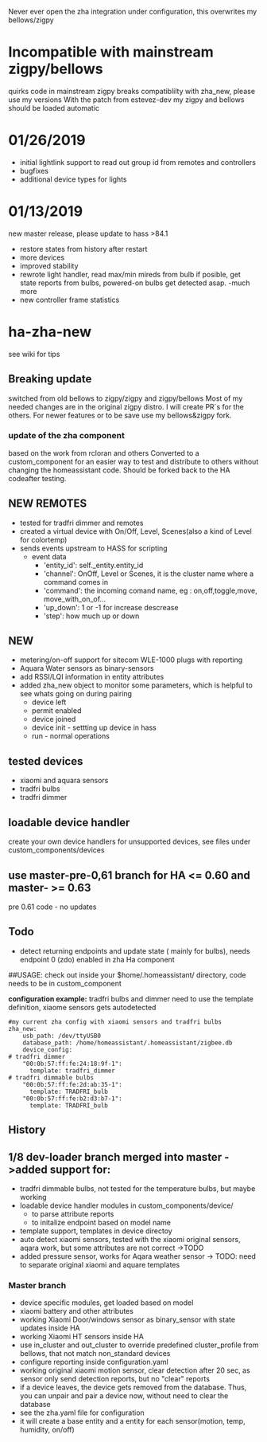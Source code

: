 
Never ever open the zha integration under configuration, this overwrites my bellows/zigpy

# Incompatible with mainstream zigpy/bellows
quirks code in mainstream zigpy breaks compatiblilty with zha_new, please use my versions
With the patch from estevez-dev my zigpy and bellows should be loaded automatic

# 01/26/2019
 - initial lightlink support to read out group id from remotes and controllers
 - bugfixes
 - additional device types for lights
# 01/13/2019
new master release, please update to hass >84.1
- restore states from history after restart
- more devices
- improved stability
- rewrote light handler, read max/min mireds from bulb if posible, get state reports from bulbs, powered-on bulbs get detected asap.
-much more 
- new controller frame statistics

# ha-zha-new
see wiki for tips
## Breaking update
switched from old bellows to zigpy/zigpy and zigpy/bellows
Most of my needed changes are in the original zigpy distro. I will create PR´s for the others. For newer features or to be save use my bellows&zigpy fork.
### update of the zha component
based on the work from rcloran and others
Converted to a custom_component for an easier way to test and distribute to others without changing the homeassistant code. Should be forked back to the HA  codeafter testing. 

## NEW REMOTES
- tested for tradfri dimmer and remotes
- created a virtual device with On/Off, Level, Scenes(also a kind of Level for colortemp)
- sends events upstream to HASS for scripting
  - event data
    - 'entity_id': self._entity.entity_id
    - 'channel': OnOff, Level or Scenes, it is the cluster name where a command comes in
    - 'command': the incoming comand name, eg : on,off,toggle,move, move_with_on_of...
    - 'up_down': 1 or -1 for increase descrease
    - 'step': how much up or down
## NEW
- metering/on-off support for sitecom WLE-1000 plugs with reporting
- Aquara Water sensors as binary-sensors
- add RSSI/LQI information in entity attributes
- added zha_new object to monitor some parameters, which is helpful to see whats going on during pairing 
  - device left
  - permit enabled
  - device joined
  - device init - settting up device in hass
  - run - normal operations

## tested devices
- xiaomi and aquara sensors
- tradfri bulbs
- tradfri dimmer

## loadable device handler
create your own device handlers for unsupported devices, see files under custom_components/devices

## use master-pre-0,61 branch for HA <= 0.60 and master- >= 0.63
pre 0.61 code - no updates

## Todo
- detect returning endpoints and update state ( mainly for bulbs), needs endpoint 0 (zdo) enabled in zha Ha component



##USAGE:
check out inside your $home/.homeassistant/ directory, code needs to be in custom_component

**configuration example:**
tradfri bulbs and dimmer need  to use the template definition, xiaome sensors gets autodetected


    #my current zha config with xiaomi sensors and tradfri bulbs
    zha_new:
        usb_path: /dev/ttyUSB0
        database_path: /home/homeassistant/.homeassistant/zigbee.db
        device_config: 
    # tradfri dimmer
        "00:0b:57:ff:fe:24:18:9f-1":
          template: tradfri_dimmer
    # tradfri dimmable bulbs
        "00:0b:57:ff:fe:2d:ab:35-1":
          template: TRADFRI_bulb
        "00:0b:57:ff:fe:b2:d3:b7-1":
          template: TRADFRI_bulb

## History
## 1/8 dev-loader branch merged into master ->added support for:
- tradfri dimmable bulbs, not tested for the temperature bulbs, but maybe working
- loadable device handler modules in custom_components/device/
  - to parse attribute reports
  - to initalize endpoint based on model name
- template support, templates in device directoy
- auto detect xiaomi sensors, tested with the xiaomi original sensors, aqara work,  but some attributes are not correct ->TODO
- added pressure sensor, works for Aqara weather sensor -> TODO: need to separate original xiaomi and aquare templates

### Master branch
- device specific modules, get loaded based on model
- xiaomi battery and other attributes
- working Xiaomi Door/windows sensor as binary_sensor with state updates inside HA
- working Xiaomi HT sensors inside HA
- use in_cluster and out_cluster to override predefined cluster_profile from bellows, that not match non_standard devices
- configure reporting inside configuration.yaml
- working original xiaomi motion sensor, clear detection after 20 sec, as sensor only send detection reports, but no "clear" reports
- if a device leaves, the device gets removed from the database. Thus, you can unpair and pair a device now, without need to clear the database
- see the zha.yaml file for configuration
- it will create a base entity and a entity for each sensor(motion, temp, humidity, on/off)


